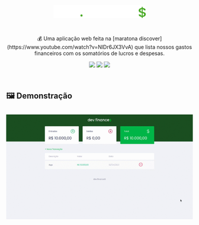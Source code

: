 <h1 align="center" style="padding-top: 30px;padding-bottom: 20px;">
    <img src="./assets/logo.svg" width="250" />
</h1>
<p align="center">
  💰 Uma aplicação web feita na [maratona discover](https://www.youtube.com/watch?v=NlDr6JX3VvA) que lista nossos gastos financeiros com os somatórios de lucros e despesas.
</p>
<div align="center">
  <img src="https://img.shields.io/badge/-html5-orange">
  <img src="https://img.shields.io/badge/-css3-blue">
  <img src="https://img.shields.io/badge/-javascript-yellow">
</div>

<h2 style="padding-top: 30px">🖼️ Demonstração<h2>
<img align="center" src="./.github/captura.gif">